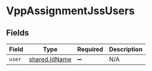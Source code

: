 # VppAssignmentJssUsers


## Fields

| Field                                                 | Type                                                  | Required                                              | Description                                           |
| ----------------------------------------------------- | ----------------------------------------------------- | ----------------------------------------------------- | ----------------------------------------------------- |
| `user`                                                | [shared.IdName](../../../sdk/models/shared/idname.md) | :heavy_minus_sign:                                    | N/A                                                   |